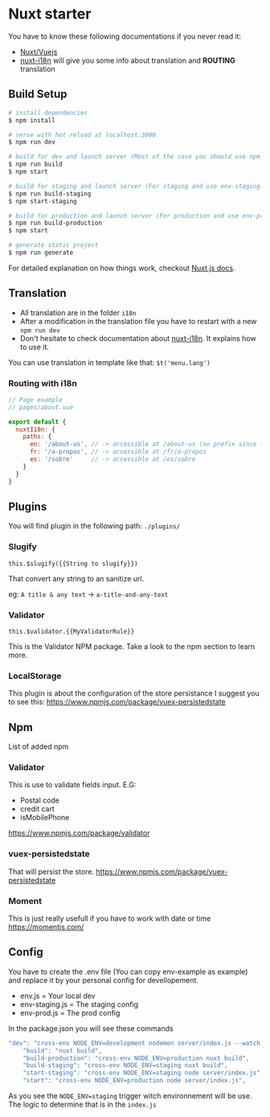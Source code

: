 # Nuxt starter

You have to know these following documentations if you never read it:

- [Nuxt/Vuejs](https://github.com/nuxt/nuxt.js)
- [nuxt-i18n](https://nuxt-community.github.io/nuxt-i18n/basic-usage.html) will give you some info about translation and **ROUTING** translation

## Build Setup

``` bash
# install dependencies
$ npm install

# serve with hot reload at localhost:3000
$ npm run dev

# build for dev and launch server (Most of the case you should use npm run dev)
$ npm run build
$ npm start

# build for staging and launch server (For staging and use env-staging.js)
$ npm run build-staging
$ npm start-staging

# build for production and launch server (For production and use env-prod.js)
$ npm run build-production
$ npm start

# generate static project
$ npm run generate
```

For detailed explanation on how things work, checkout [Nuxt.js docs](https://nuxtjs.org).

## Translation

- All translation are in the folder `i18n`
- After a modification in the translation file you have to restart with a new `npm run dev`
- Don't hesitate to check documentation about [nuxt-i18n](https://nuxt-community.github.io/nuxt-i18n/basic-usage.html). It explains how to use it.

You can use translation in template like that: `$t('menu.lang')`

### Routing with i18n

```javascript
// Page example
// pages/about.vue

export default {
  nuxtI18n: {
    paths: {
      en: '/about-us', // -> accessible at /about-us (no prefix since it's the default locale)
      fr: '/a-propos', // -> accessible at /fr/a-propos
      es: '/sobre'     // -> accessible at /es/sobre
    }
  }
}
```

## Plugins

You will find plugin in the following path: `./plugins/`

### Slugify

`this.$slugify({{String to slugify}})`

That convert any string to an sanitize url.

eg: `A title & any text` -> `a-title-and-any-text`

### Validator

`this.$validator.{{MyValidatorRule}}`

This is the Validator NPM package.
Take a look to the npm section to learn more.

### LocalStorage

This plugin is about the configuration of the store persistance
I suggest you to see this: <https://www.npmjs.com/package/vuex-persistedstate>

## Npm

List of added npm

### Validator

This is use to validate fields input.
E.G:

- Postal code
- credit cart
- isMobilePhone

<https://www.npmjs.com/package/validator>

### vuex-persistedstate

That will persist the store.
<https://www.npmjs.com/package/vuex-persistedstate>

### Moment

This is just really usefull if you have to work with date or time
<https://momentjs.com/>

## Config

You have to create the .env file (You can copy env-example as example) and replace it by your personal config for devellopement.

- env.js = Your local dev
- env-staging.js = The staging config
- env-prod.js = The prod config

In the package.json you will see these commands

```javascript
"dev": "cross-env NODE_ENV=development nodemon server/index.js --watch server",
    "build": "nuxt build",
    "build-production": "cross-env NODE_ENV=production nuxt build",
    "build-staging": "cross-env NODE_ENV=staging nuxt build",
    "start-staging": "cross-env NODE_ENV=staging node server/index.js",
    "start": "cross-env NODE_ENV=production node server/index.js",
```

As you see the `NODE_ENV=staging` trigger witch environnement will be use.
The logic to determine that is in the `index.js`
